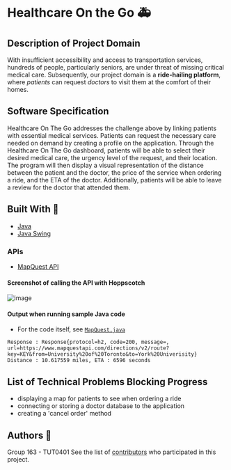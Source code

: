 # Healthcare On the Go :ambulance:

## Description of Project Domain

With insufficient accessibility and access to transportation services, hundreds of people, particularly seniors, are under threat of missing critical medical care. Subsequently, our project domain is a **ride-hailing platform**, where _patients_ can request _doctors_ to visit them at the comfort of their homes.

## Software Specification

Healthcare On The Go addresses the challenge above by linking patients with essential medical services. Patients can request the necessary care needed on demand by creating a profile on the application. Through the Healthcare On The Go dashboard, patients will be able to select their desired medical care, the urgency level of the request, and their location. The program will then display a visual representation of the distance between the patient and the doctor, the price of the service when ordering a ride, and the ETA of the doctor. Additionally, patients will be able to leave a review for the doctor that attended them.

## Built With :hammer:

* [Java](https://www.java.com/en/)
* [Java Swing](https://docs.oracle.com/javase/tutorial/uiswing/)

### APIs

* [MapQuest API](https://developer.mapquest.com/documentation/directions-api/route/get)
  

#### Screenshot of calling the API with Hoppscotch

![image](https://github.com/michellengnx/csc207-project/assets/62626538/eb91427b-ca1e-450b-ae4b-2aac29f409a9)

#### Output when running sample Java code

- For the code itself, see [`MapQuest.java`](https://github.com/michellengnx/csc207-project/blob/master/MapQuest.java)

```
Response : Response{protocol=h2, code=200, message=, url=https://www.mapquestapi.com/directions/v2/route?key=KEY&from=University%20of%20Toronto&to=York%20Univerisity}
Distance : 10.617559 miles, ETA : 6596 seconds
```

## List of Technical Problems Blocking Progress

- displaying a map for patients to see when ordering a ride
- connecting or storing a doctor database to the application
- creating a 'cancel order' method

## Authors :information_desk_person:

Group 163 - TUT0401
See the list of [contributors](https://github.com/michellengnx/csc207-project/contributors) who participated in this project.
